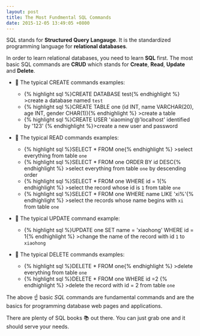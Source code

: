 ```yaml
---
layout: post
title: The Most Fundmental SQL Commands
date: 2015-12-05 13:49:05 +0800
---
```


SQL stands for **Structured Query Langauge**. It is the standardized programming language for **relational databases**. 

In order to learn relational databases, you need to learn **SQL** first. The most basic SQL commands are **CRUD** which stands for **Create**, **Read**, **Update** and **Delete**.

+ :bell: The typical CREATE commands examples:
	* {% highlight sql %}CREATE DATABASE test{% endhighlight %}  >create a database named `test`
    * {% highlight sql %}CREATE TABLE one (id INT, name VARCHAR(20), age INT, gender CHAR(1)){% endhighlight %} >create a table
    * {% highlight sql %}CREATE USER 'xiaoming'@'localhost' identified by '123' {% endhighlight %}>create a new user and password
    
+ :bell: The typical READ commands examples:
    * {% highlight sql %}SELECT * FROM one{% endhighlight %} >select everything from table `one`
    * {% highlight sql %}SELECT * FROM one ORDER BY id DESC{% endhighlight %} >select everything from table `one` by descending order
    * {% highlight sql %}SELECT * FROM one WHERE id = 1{% endhighlight %} >select the record whose id is `1` from table `one`
    * {% highlight sql %}SELECT * FROM one WHERE name LIKE 'xi%'{% endhighlight %} >select the records whose name begins with `xi` from table `one`
    
+ :bell: The typical UPDATE command example:
    * {% highlight sql %}UPDATE one SET name = 'xiaohong' WHERE id = 1{% endhighlight %} >change the name of the record with id `1` to `xiaohong` 
    
+ :bell: The typical DELETE commands examples:
    * {% highlight sql %}DELETE * FROM one{% endhighlight %} >delete everything from table `one`
    * {% highlight sql %}DELETE * FROM one WHERE id =2 {% endhighlight %} >delete the record with id = 2 from table `one`

The above :point_up: basic *SQL* commands are fundamental commands and are the basics for programming database web pages and applications.

There are plenty of SQL books :books: out there. You can just grab one and it should serve your needs. 
